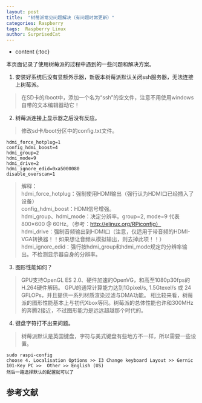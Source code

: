 ```yaml
---
layout: post
title:  "树莓派常见问题解决（有问题时常更新）"
categories: Raspberry
tags:  Raspberry Linux
author: SurprisedCat
---
```


* content
{:toc}

本页面记录了使用树莓派的过程中遇到的一些问题和解决方案。

1. 安装好系统后没有显额外示器，新版本树莓派默认关闭ssh服务器，无法连接上树莓派。
> 在SD卡的/boot中，添加一个名为“ssh”的空文件，注意不用使用windows自带的文本编辑器动它！
2. 树莓派连接上显示器之后没有反应。
> 修改sd卡/boot分区中的config.txt文件。
```shell
hdmi_force_hotplug=1
config_hdmi_boost=4
hdmi_group=2
hdmi_mode=9
hdmi_drive=2
hdmi_ignore_edid=0xa5000080
disable_overscan=1
```
> 解释：  
hdmi_force_hotplug：强制使用HDMI输出（强行认为HDMI口已经插入了设备）  
config_hdmi_boost：HDMI信号增强。  
hdmi_group、hdmi_mode：决定分辨率。group=2, mode=9 代表800×600 @ 60Hz。（参考：http://elinux.org/RPiconfig）  
hdmi_drive：强制音频输出到HDMI口（注意，仅适用于带音频的HDMI-VGA转换器！！如果想让音频从模拟输出，则去掉此项！！）  
hdmi_ignore_edid：强行按hdmi_group和hdmi_mode规定的分辨率输出。不检测显示器自身的分辨率。  

3. 图形性能如何？
> GPU支持OpenGL ES 2.0、硬件加速的OpenVG，和高至1080p30fps的H.264硬件解码。
GPU的通常计算能力达到1Gpixel/s, 1.5Gtexel/s 或 24 GFLOPs，并且提供一系列材质渲染过滤与DMA功能。
相比较来看，树莓派的图形性能基本上与初代Xbox等同。树莓派的总体性能也许和300MHz的奔腾2接近，不过图形能力是远远超越那个时代的。

<!--excerpt_separator_here-->

4. 键盘字符打不出来问题。
> 树莓派默认是英国键盘，字符与美式键盘有些地方不一样，所以需要一些设置。  

```shell
sudo raspi-config
choose 4. Localisation Options >> I3 Change keyboard Layout >> Gernic 101-Key PC >>  Other >> English (US) 
然后一路选择默认的配置就可以了
```

## 参考文献 ##